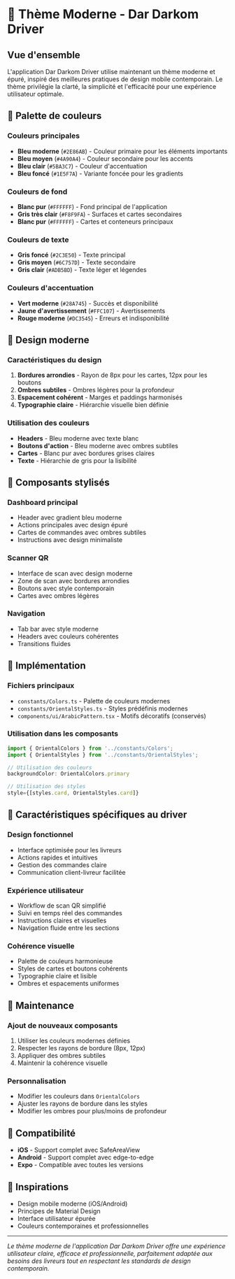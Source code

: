 # 🎨 Thème Moderne - Dar Darkom Driver

## Vue d'ensemble

L'application Dar Darkom Driver utilise maintenant un thème moderne et épuré, inspiré des meilleures pratiques de design mobile contemporain. Le thème privilégie la clarté, la simplicité et l'efficacité pour une expérience utilisateur optimale.

## 🎨 Palette de couleurs

### Couleurs principales
- **Bleu moderne** (`#2E86AB`) - Couleur primaire pour les éléments importants
- **Bleu moyen** (`#4A90A4`) - Couleur secondaire pour les accents
- **Bleu clair** (`#5BA3C7`) - Couleur d'accentuation
- **Bleu foncé** (`#1E5F7A`) - Variante foncée pour les gradients

### Couleurs de fond
- **Blanc pur** (`#FFFFFF`) - Fond principal de l'application
- **Gris très clair** (`#F8F9FA`) - Surfaces et cartes secondaires
- **Blanc pur** (`#FFFFFF`) - Cartes et conteneurs principaux

### Couleurs de texte
- **Gris foncé** (`#2C3E50`) - Texte principal
- **Gris moyen** (`#6C757D`) - Texte secondaire
- **Gris clair** (`#ADB5BD`) - Texte léger et légendes

### Couleurs d'accentuation
- **Vert moderne** (`#28A745`) - Succès et disponibilité
- **Jaune d'avertissement** (`#FFC107`) - Avertissements
- **Rouge moderne** (`#DC3545`) - Erreurs et indisponibilité

## 🧩 Design moderne

### Caractéristiques du design
1. **Bordures arrondies** - Rayon de 8px pour les cartes, 12px pour les boutons
2. **Ombres subtiles** - Ombres légères pour la profondeur
3. **Espacement cohérent** - Marges et paddings harmonisés
4. **Typographie claire** - Hiérarchie visuelle bien définie

### Utilisation des couleurs
- **Headers** - Bleu moderne avec texte blanc
- **Boutons d'action** - Bleu moderne avec ombres subtiles
- **Cartes** - Blanc pur avec bordures grises claires
- **Texte** - Hiérarchie de gris pour la lisibilité

## 🎯 Composants stylisés

### Dashboard principal
- Header avec gradient bleu moderne
- Actions principales avec design épuré
- Cartes de commandes avec ombres subtiles
- Instructions avec design minimaliste

### Scanner QR
- Interface de scan avec design moderne
- Zone de scan avec bordures arrondies
- Boutons avec style contemporain
- Cartes avec ombres légères

### Navigation
- Tab bar avec style moderne
- Headers avec couleurs cohérentes
- Transitions fluides

## 🚀 Implémentation

### Fichiers principaux
- `constants/Colors.ts` - Palette de couleurs modernes
- `constants/OrientalStyles.ts` - Styles prédéfinis modernes
- `components/ui/ArabicPattern.tsx` - Motifs décoratifs (conservés)

### Utilisation dans les composants
```typescript
import { OrientalColors } from '../constants/Colors';
import { OrientalStyles } from '../constants/OrientalStyles';

// Utilisation des couleurs
backgroundColor: OrientalColors.primary

// Utilisation des styles
style={[styles.card, OrientalStyles.card]}
```

## 🌟 Caractéristiques spécifiques au driver

### Design fonctionnel
- Interface optimisée pour les livreurs
- Actions rapides et intuitives
- Gestion des commandes claire
- Communication client-livreur facilitée

### Expérience utilisateur
- Workflow de scan QR simplifié
- Suivi en temps réel des commandes
- Instructions claires et visuelles
- Navigation fluide entre les sections

### Cohérence visuelle
- Palette de couleurs harmonieuse
- Styles de cartes et boutons cohérents
- Typographie claire et lisible
- Ombres et espacements uniformes

## 🔧 Maintenance

### Ajout de nouveaux composants
1. Utiliser les couleurs modernes définies
2. Respecter les rayons de bordure (8px, 12px)
3. Appliquer des ombres subtiles
4. Maintenir la cohérence visuelle

### Personnalisation
- Modifier les couleurs dans `OrientalColors`
- Ajuster les rayons de bordure dans les styles
- Modifier les ombres pour plus/moins de profondeur

## 📱 Compatibilité

- **iOS** - Support complet avec SafeAreaView
- **Android** - Support complet avec edge-to-edge
- **Expo** - Compatible avec toutes les versions

## 🎨 Inspirations

- Design mobile moderne (iOS/Android)
- Principes de Material Design
- Interface utilisateur épurée
- Couleurs contemporaines et professionnelles

---

*Le thème moderne de l'application Dar Darkom Driver offre une expérience utilisateur claire, efficace et professionnelle, parfaitement adaptée aux besoins des livreurs tout en respectant les standards de design contemporain.*
